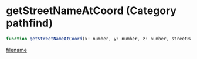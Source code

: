 # getStreetNameAtCoord (Category pathfind)

```js
function getStreetNameAtCoord(x: number, y: number, z: number, streetName: intPtr, crossingRoad: intPtr): Array
```

[filename](getStreetNameAtCoord_m.md ':include')